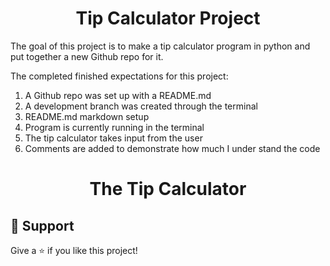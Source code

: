 <h1 align="center"><Pyhton Tip Calculator>Tip Calculator Project</h1>

<p align="center"><project-description></p>

The goal of this project is to make a tip calculator program in python and put together a new Github repo for it.

The completed finished expectations for this project:

1. A Github repo was set up with a README.md
2. A development branch was created through the terminal
3. README.md markdown setup 
4. Program is currently running in the terminal
5. The tip calculator takes input from the user
6. Comments are added to demonstrate how much I under stand the code 

<h1 align="center"><Pyhon Tip Calculator>The Tip Calculator </h1>



## 🤝 Support

Give a ⭐️ if you like this project!